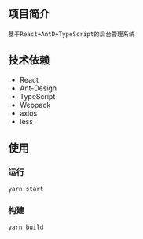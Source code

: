 ## 项目简介

    基于React+AntD+TypeScript的后台管理系统

## 技术依赖

- React
- Ant-Design
- TypeScript
- Webpack
- axios
- less

## 使用

### 运行

```
yarn start
```

### 构建

```
yarn build
```
